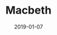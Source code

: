 ---
subheader: 'written by William Shakespeare

  directed by Sam Sobel

  Winter 2019'
description: "<p>On the desolate heaths of 11th century Scotland, Shakespeare\u2019\
  s unrelenting protagonist Macbeth murders sleep, trust, and his king, leading to\
  \ the fracturing of his society. Macbeth and his partner Lady Macbeth collapse under\
  \ the weight of their own misdeeds as Scotland\u2019s honorable men unite to redeem\
  \ their country.</p><h4 class=\"mt-2 mb-2\">Cast</h4><p><strong>Sadie Seddon-Stettler</strong>\
  \ (Macbeth) is a first year in the college looking to major in Physics. This is\
  \ her first show with UT, but she has previously participated in a variety of high\
  \ school productions, both on and off stage. She is thrilled to be a part of her\
  \ first Dean's Men production with such amazing people. Much love to the castmates,\
  \ director, and production crew for an incredible experience and an incredible show!</p><p><strong>Isabella\
  \ Hurtado</strong> (Lady Macbeth) is a first year Public Policy major in the College,\
  \ and is excited to make her UT debut as a part of the Dean\u2019s Men! She is so\
  \ thankful to be part of a show with such an amazing cast and crew, and would like\
  \ to thank Sam for all of the long nights spent making everything happen. She\u2019\
  d like to shoutout anyone reading these bios, SHOREY, potatoes and grapes and, as\
  \ always, the fambam.\_</p><p><strong>Jonathan Rufino</strong> (Macduff) is a first\
  \ year who plans to declare a major in Astronomy and Astrophysics. In high school,\
  \ he worked on <em>A Midsummer Night's Dream</em> (Puck), <em>Check Please: Take\
  \ 2</em> (Lyle), <em>Monty Python's The Four Yorkshiremen and The Restaurant Sketch</em>\
  \ (Director), <em>Variations on the Death of Trotsky</em> (Director), and <em>Leader\
  \ of the Pack</em> (Set Crew). He also directed for this year's fall and winter\
  \ Theater[24]. Macbeth will be Jonathan's first time acting here at UChicago, and\
  \ he's excited to finally take to the stage. He's grateful to the cast and crew\
  \ for their boundless positivity and encouragement, and would like to casually remind\
  \ the reader to \"yield.\"</p><p><strong>Katie Bevil</strong> (Banquo) is a third\
  \ year TAPS and French double major. Previous UT credits include <em>As You Like\
  \ It</em> (Orlando), <em>Eurydice </em>(Orpheus), and <em>The Aliens</em> (Evan).</p><p><strong>Caroline\
  \ Galt</strong> (Malcolm) is a first-year of undecided major. This is her first\
  \ UT show!</p><p><strong>Claire Schultz</strong> (First Witch/First Porter/Servant/Messenger)\
  \ is a third year English and Creative Writing major. She has previously worked\
  \ on <em>I &amp; You </em>(Assistant Stage Manager), <em>Love's Labour's Lost: The\
  \ Musical </em>(Assistant Stage Manager), and <em>Eurydice</em> (Assistant Production\
  \ Manager). She is thrilled to be making her Dean's Men debut as her all-time favorite\
  \ Shakespeare character, the drunk porter.\_</p><p><strong>Ege Atila</strong> (Second\
  \ Witch/SecondPorter/First Murderer) is a first year Economics major. He is thrilled\
  \ to have joined the Dean\u2019s Men for his first University Theater production.\
  \ Previous roles include M\xF6bius in <em>The Physicists</em>, Khlestakov in <em>The\
  \ Government Inspector</em>, and Reiver in <em>An Incident at the Border</em>. He\
  \ is also a composer and pianist, and a member of the Rockefeller Chapel Choir.</p><p><strong>Belen\
  \ Edwards</strong> (Third Witch/Second Murderer) is a third year English major.\
  \ She's worked on <em>Much Ado About Nothing</em> (Don John), <em>As You Like It</em>\
  \ (Silvius), <em>She Kills Monsters</em> (Evil Tina/Narrator), <em>Iphigenia and\
  \ Other Daughters</em> (Chorus), and <em>Mr. Burns, a post-electric play</em> (Assistant\
  \ Set Designer).\_</p><p><strong>David Silberthau</strong> (Duncan/Siward) is a\
  \ graduate student.</p><p><strong>Claire Thomas</strong> (Lennox) is a third year\
  \ Creative Writing major. Her previous Dean's Men credits include <em>Measure for\
  \ Measure</em> (Assistant Stage Manager) and <em>Much Ado About Nothing</em> (Sister\
  \ Francis). Her career goals include writing the next Great American Novel and being\
  \ taller.</p><p><strong>Jared Zuker</strong> (Ross) is 19 years young. In recent\
  \ years he was found pretending to be the co-head of a sketch comedy group, a summoner\
  \ of demons and magic, an alcoholic porter in Victorian London, a jealous husband,\
  \ and King of the Gods. He enjoys rock/alternative music, theater, self-deprecating\
  \ humor, and long walks off short planks. He is thrilled to have you - specifically\
  \ you - in the audience tonight and for supporting his attempts to act.</p><p><strong>Cole\
  \ Meldorf</strong> (Donalbain/Fleance/Son/Young Siward) is a first year Physics\
  \ and TAPS major. He has previously worked on UT\u2019s production of <em>A Streetcar\
  \ Named Desire</em>, playing Pablo on stage and violin in the jazz band. He is also\
  \ playing violin for <em>Fun Home</em> later this quarter.</p><p><strong>Nora Spadoni</strong>\
  \ (Hecate/Lady Macduff/Gentlewoman/Sergeant) is a second year Anthropology major\
  \ and down-to-earth pre-med. She has never played four roles at once, but she has\
  \ played a townsperson (<em>The Sound of Music</em>).</p><h4 class=\"mt-2 mb-2\"\
  >Production Staff</h4><p><strong>Sam Sobel</strong> (Director) is a second year\
  \ in the College. He has previously worked on <em>Measure for Measure</em> (Stage\
  \ Manager), <em>Richard III</em> (Assistant Stage Manager/Sound Engineer), <em>Much\
  \ Ado About Nothing</em> (Assistant Stage Manager), and <em>As You Like It</em>\
  \ (Assistant Stage Manager) for UT and the Dean's Men. He is also a member of the\
  \ Dean's Men Board and UT Committee.</p> <p><strong>Ezra Feldman</strong> (Scenic\
  \ Design/Bladesmith/Projections) is a fourth year double majoring in Biology and\
  \ TAPS. Previous credits include <em>A Streetcar Named Desire</em> (Scenic Design),\
  \ <em>Richard III</em> (Lady Anne), and <em>Love's Labours Lost </em>(Costume Design).\
  \ This may be their last show with UT, and they would like to thank the entire cast\
  \ and staff for being lovely people who are also wonderful to work with!\_</p><p><strong>Mireille\
  \ Farjo</strong> (Costume Designer) is a third year biology major. She has previously\
  \ worked on <em>Animals Out Of Paper</em> (Costume Designer), <em>Love's Labour's\
  \ Lost</em> (Assistant Costume Designer), and <em>As You Like It</em> (Assistant\
  \ Costume Designer).</p><p><strong>Luke Giacalone</strong> (Sound Designer)\_is\
  \ a second year Computer Science major. He has previously worked on <em>A Streetcar\
  \ Named Desire</em> (Props Designer), <em>The Aliens</em> (Sound Designer), and\
  \ <em>Love's Labour's Lost</em> (Assistant Scenic Designer).</p><p><strong>Casey\
  \ McKenna</strong> (Lighting Designer) is a fourth year Comparative Human Development\
  \ and Spanish major in the College. She has previously worked on <em>Mr. Burns,\
  \ a post-electric play</em> (Lighting Designer), <em>God of Carnage</em> (Lighting\
  \ Designer), and g<em>ood friday</em> (Master Electrician).</p><p><strong>Leo Wehner</strong>\
  \ (Props Designer) is a second year in the college, majoring in Germanic Studies\
  \ and English. Leo has served as an Assistant Scenic Designer on last quarter\u2019\
  s Dean\u2019s Men production of <em>Measure For Measure</em>. He has also acted\
  \ in two previous Dean\u2019s Men shows,\_<em>Much Ado About Nothing</em> (Claudio)\
  \ and <em>Richard III </em>(King Edward IV, Ratcliff, et al.) He looks forward to\
  \ continuing to work with the Dean\u2019s Men and University Theater in the future.\
  \ New York has the most subway stops of any city in the world, Shanghai has the\
  \ longest total subway track length, and Beijing has the highest annual subway ridership.</p><p><strong>Maxine\
  \ King</strong> (Production Manager) is a second year Computer Science and Mathematics\
  \ double major. She has previously worked on <em>Measure For Measure</em> (Scenic\
  \ Designer),\_<em>Richard III</em> (Scenic Designer), <em>Much Ado About Nothing</em>\
  \ (Assistant Scenic Designer), and <em>As You Like It</em> (Assistant Props Designer).\_\
  </p><p><strong>Jenni Guarino</strong> (Stage Manager) is a third year Biology major\
  \ in the college.\_Her previous UT credits include <em>I &amp;\_You</em> (PSM),\
  \ <em>Love's Labour's Lost</em> (PM), Fall Workshops 2017 (PSM), <em>She Kills Monsters</em>\
  \ (Calling SM), Winter Workshops 2017 (SM), and <em>After The Revolution</em> (APM).\_\
  This is her first Dean's Men credit! She would like to thank her cast for making\
  \ rehearsal the best part of every single day of the past seven weeks.\_She would\
  \ especially like to thank Sam for his friendship, for being the best director to\
  \ work with, and for his many lectures on demonology.\_She hopes everyone enjoys\
  \ this crazy and spooky show as much as she has enjoyed working on it!</p> <p><strong>Ava\
  \ Geenen</strong> (Dramaturg) is a third year Philosophy major. Her previous experience\
  \ with the Dean\u2019s Men includes playing Margaret in <em>Richard III</em> and\
  \ Celia in <em>As You Like It</em>, and directing <em>Much Ado About Nothing</em>.\
  \ She would like to thank her teachers at Baltimore School for the Arts for training\
  \ her in Shakespeare.</p><p><span data-sheets-userformat=\"0}\" data-sheets-value='\"\
  Jamie Macpherson (Fight Director) is a freelance fight/intimacy director and educator\
  \ based out of Chicago. Originally from the Twin Cities, MN, Jamie has designed\
  \ violence for theatres across the country. Recent credits include: Hellcab (Agency\
  \ Theatre Collective), Romeo and Juliet (Lawrence Arts Center, KS), and Titus Andronicus,\
  \ (Arizona State University). She is delighted to be a part of this season at UChicago\
  \ Arts, serving  as fight and intimacy director for Machinal and Fun Home. When\
  \ not swinging around a blade, Jamie teaches preschool. Jamie is a member of the\
  \ Society of American Fight Directors and holds an MFA from Arizona State University.\"\
  }'><strong>Jamie Macpherson</strong> (Fight Director) is a freelance fight/intimacy\
  \ director and educator based out of Chicago. Originally from the Twin Cities, MN,\
  \ Jamie has designed violence for theatres across the country. Recent credits include:\
  \ <em>Hellcab</em> (Agency Theatre Collective), <em>Romeo and Juliet</em> (Lawrence\
  \ Arts Center, KS), and <em>Titus Andronicus</em>\_(Arizona State University). She\
  \ is delighted to be a part of this season at UChicago Arts, serving as fight and\
  \ intimacy director for <em>Machinal</em> and <em>Fun Home</em>. When not swinging\
  \ around a blade, Jamie teaches preschool. Jamie is a member of the Society of American\
  \ Fight Directors and holds an MFA from Arizona State University.</span></p><p><strong>Stella\
  \ Shiffrin</strong> (Assistant Production Manager) is a first year in the College,\
  \ undecided major. This is her first show with the Dean's Men as well as with UT,\
  \ and she is thrilled to be a part of this production of <em>Macbeth</em>!</p> <p><strong>chene\
  \ bee</strong> (Assistant Scenic Designer) is a fourth year Gender &amp; Sexuality\
  \ Studies and TAPS major. he has previously worked on, most notably, <em>As You\
  \ Like It</em> (Costume Designer) and <em>Antigonick</em> (Costume Designer). he\
  \ has recently finished a scarf and is very proud of it.</p> <p><strong>Lexie Holden</strong>\
  \ (Assistant Costume Designer) is a third year Political Science major with minors\
  \ in Human Rights and Germanic Studies. This is her first show with UT/the Dean's\
  \ Men.</p><p><strong>Lucas Asher </strong>(Assistant Lighting Designer) is a third\
  \ year History and Geophysical Sciences major. He has previously worked on <em>good\
  \ friday</em> (Lighting Designer), <em>Animals Out Of Paper</em> (Lighting Designer),\
  \ <em>Much Ado About Nothing</em> (Lighting Designer), <em>As You Like It</em> (Assistant\
  \ Lighting Designer), and <em>She Kills Monsters</em> (Assistant Lighting Designer).\
  \ He is thrilled to have the chance to return to the Dean's Men in his \"quarter\
  \ off from Theater.\"</p> <p><strong>Sophie Allen</strong> (Assistant Props Designer)\
  \ is a student in the college.</p><p><strong>Alice Nguyen</strong> (Assistant Stage\
  \ Manager) is a first year majoring in Math and History. This is their first mainstage\
  \ production, and they are excited to work with the cast and crew on this production\
  \ of <em>Macbeth</em>. Alice is also a writer and actor for Theater[24]. They like\
  \ cats.\_\_</p><p><strong>Christine Yan</strong> (UT\_Committee Liaison)\_is a student\
  \ in the college.</p><p><strong>Eren Ahn</strong> (Tech Staff Liaison)\_is a student\
  \ in the college.</p>"
slug: macbeth
title: Macbeth
layout: show-info
quarter: winter
year: 2019
season: 2018-2019 Shows
date: 2019-01-07

---